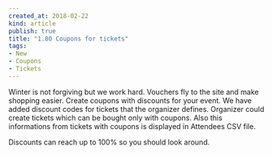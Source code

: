 ```yaml
---
created_at: 2018-02-22 
kind: article
publish: true
title: "1.80 Coupons for tickets"
tags:
- New
- Coupons
- Tickets
---
```

Winter is not forgiving but we work hard. Vouchers fly to the site and make shopping easier. Create coupons with discounts for your event. We have added discount codes for tickets that the organizer defines. Organizer could create tickets which can be bought only with coupons. Also this informations from tickets with coupons is displayed in Attendees CSV file.

Discounts can reach up to 100% so you should look around. 
